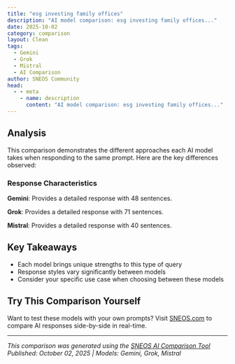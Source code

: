 ```yaml
---
title: "esg investing family offices"
description: "AI model comparison: esg investing family offices..."
date: 2025-10-02
category: comparison
layout: Clean
tags:
  - Gemini
  - Grok
  - Mistral
  - AI Comparison
author: SNEOS Community
head:
  - - meta
    - name: description
      content: "AI model comparison: esg investing family offices..."
---
```


<ChatComparison
  title="esg investing family offices"
  prompt="esg investing family offices"
  :responses='{"Gemini": "ESG (Environmental, Social, and Governance) investing is becoming increasingly popular among family offices. Here\u0027s a breakdown of why, how, and what to consider:\n\n**Why ESG Investing is Gaining Traction with Family Offices:**\n\n* **Alignment with Values:** Family offices often prioritize long-term wealth preservation and intergenerational wealth transfer. ESG investing allows them to align their investments with their core values and beliefs, ensuring their legacy reflects their commitment to social and environmental responsibility.\n* **Long-Term Perspective:** Family offices typically have a longer investment horizon than institutional investors. This longer-term focus makes them well-suited to ESG investing, which often prioritizes sustainable growth and long-term value creation over short-term gains.\n* **Risk Management:** Integrating ESG factors into investment decisions can help family offices identify and mitigate risks that may not be apparent through traditional financial analysis. These risks can include environmental liabilities, social controversies, and governance failures.\n* **Impact Investing Opportunities:** ESG investing can provide family offices with opportunities to make a positive impact on society and the environment while also generating financial returns. This can be particularly appealing to family members who are passionate about specific causes.\n* **Reputational Benefits:** Investing in ESG-focused companies can enhance a family office\u0027s reputation and attract like-minded investors and partners.\n* **Demand from Next Generation:** Younger generations within families are often more attuned to ESG issues and are pushing for greater consideration of these factors in investment decisions. They want their investments to reflect their values and contribute to a more sustainable future.\n\n**How Family Offices Approach ESG Investing:**\n\n* **Defining ESG Priorities:** The first step is for the family to define its ESG priorities and identify the specific issues it wants to address through its investments. This could include climate change, social justice, diversity and inclusion, or good corporate governance.\n* **Developing an ESG Investment Strategy:** Once the family\u0027s ESG priorities are clear, it can develop an investment strategy that aligns with those priorities. This strategy should outline the types of investments the family will consider, the ESG criteria it will use to evaluate investments, and the metrics it will use to measure the impact of its investments.\n* **Integrating ESG Factors into Investment Due Diligence:** Family offices need to incorporate ESG factors into their investment due diligence process. This involves assessing the environmental, social, and governance risks and opportunities associated with each potential investment.\n* **Selecting ESG-Focused Investments:** There are a variety of ESG-focused investment options available to family offices, including:\n * **Public Equities:** Investing in publicly traded companies with strong ESG performance.\n * **Fixed Income:** Investing in bonds issued by companies or organizations with strong ESG credentials.\n * **Private Equity:** Investing in private companies that are focused on sustainability or social impact.\n * **Venture Capital:** Investing in early-stage companies that are developing innovative solutions to environmental and social challenges.\n * **Real Estate:** Investing in green buildings or sustainable real estate projects.\n * **Impact Investing:** Investing in companies or organizations that are specifically designed to generate positive social and environmental impact alongside financial returns.\n* **Measuring and Reporting on ESG Performance:** Family offices should track and report on the ESG performance of their investments. This allows them to assess the impact of their investments and identify areas for improvement.\n* **Education and Training:** Ensuring the investment team and family members are educated on ESG investing principles and best practices is crucial for successful implementation.\n* **Collaboration:** Partnering with other family offices, foundations, and organizations that are committed to ESG investing can provide valuable insights and opportunities for collaboration.\n\n**Challenges and Considerations:**\n\n* **Defining and Measuring ESG:** There is a lack of standardized definitions and metrics for ESG, which can make it difficult to compare the ESG performance of different investments.\n* **Data Availability and Quality:** ESG data can be limited or of poor quality, making it challenging to assess the ESG performance of companies.\n* **Greenwashing:** There is a risk of \u0022greenwashing,\u0022 where companies make misleading claims about their ESG performance.\n* **Balancing Financial Returns with ESG Goals:** Some family offices may be concerned that ESG investing will negatively impact their financial returns.\n* **Sourcing Expertise:** Finding experienced investment professionals with expertise in ESG investing can be challenging.\n\n**Types of ESG Approaches Commonly Used:**\n\n* **Negative Screening:** Excluding investments in companies or industries that are deemed unethical or harmful, such as tobacco, weapons, or fossil fuels.\n* **Positive Screening:** Actively seeking out investments in companies that are leaders in ESG performance or that are addressing specific environmental or social challenges.\n* **ESG Integration:** Systematically incorporating ESG factors into investment analysis and decision-making across all asset classes.\n* **Impact Investing:** Investing in companies or organizations that are specifically designed to generate positive social and environmental impact alongside financial returns.\n* **Thematic Investing:** Investing in companies that are focused on specific ESG themes, such as renewable energy, water conservation, or sustainable agriculture.\n* **Active Ownership:** Engaging with companies on ESG issues through shareholder advocacy, proxy voting, and direct dialogue.\n\n**Key Questions for Family Offices Considering ESG Investing:**\n\n* What are our family\u0027s core values and ESG priorities?\n* What are our financial goals for ESG investing?\n* How do we define \u0022impact\u0022 and how will we measure it?\n* What types of ESG investments are we interested in?\n* What level of ESG integration do we want to achieve?\n* What resources do we need to implement our ESG investment strategy?\n* How will we track and report on our ESG performance?\n\n**In conclusion, ESG investing offers family offices a compelling opportunity to align their investments with their values, manage risks, generate positive impact, and preserve wealth for future generations. While there are challenges to overcome, the growing demand for ESG investments and the increasing availability of ESG data and expertise are making it easier for family offices to embrace this approach.**\n", "Grok": "ESG (Environmental, Social, and Governance) investing has become a significant focus for family offices, which are private wealth management advisory firms that serve ultra-high-net-worth individuals and families. Family offices are increasingly incorporating ESG criteria into their investment strategies to align their portfolios with their values, manage risks, and achieve long-term sustainable returns. Here\u0027s an overview of ESG investing in the context of family offices:\n\n---\n\n### **What is ESG Investing?**\nESG investing involves evaluating investments based on three key criteria:\n- **Environmental**: Assessing a company\u0027s impact on the environment, including carbon emissions, renewable energy use, and waste management.\n- **Social**: Examining how a company treats its employees, customers, and communities, focusing on issues like diversity, labor practices, and human rights.\n- **Governance**: Evaluating a company\u2019s leadership, executive pay, audits, internal controls, and shareholder rights.\n\nThe goal is to invest in businesses or projects that are sustainable, ethical, and well-governed while avoiding those that pose risks due to poor ESG practices.\n\n---\n\n### **Why Family Offices are Adopting ESG Investing**\n1. **Alignment with Values and Legacy**:\n - Many family offices are driven by a desire to create a positive impact aligned with family values. ESG investing allows them to address issues like climate change, social inequality, and ethical governance while building a legacy for future generations.\n - Younger generations (Gen Z and Millennials), who are often involved in family offices, tend to prioritize sustainability and social responsibility.\n\n2. **Risk Management**:\n - Companies with poor ESG practices are more exposed to risks such as regulatory penalties, reputational damage, and operational disruptions. By integrating ESG factors, family offices can mitigate these risks.\n\n3. **Financial Performance**:\n - Research shows that companies with strong ESG performance often deliver competitive financial returns over the long term. Sustainable investments can provide stability and growth, which aligns with the long-term horizon of family offices.\n\n4. **Stakeholder Expectations**:\n - Investors, regulators, and society at large are increasingly expecting transparency and accountability in how capital is deployed. Family offices adopting ESG principles can meet these demands and maintain their reputation.\n\n5. **Regulatory and Market Trends**:\n - Governments and financial regulators worldwide are introducing policies that promote sustainable investing (e.g., the EU\u2019s Sustainable Finance Disclosure Regulation). Family offices are adapting to these changes to remain compliant and competitive.\n - The rise of impact investing and green bonds has created more opportunities for ESG-focused portfolios.\n\n---\n\n### **How Family Offices Implement ESG Investing**\n1. **Portfolio Integration**:\n - **Screening**: Excluding investments in industries or companies that conflict with ESG values (e.g., fossil fuels, tobacco, or weapons).\n - **Thematic Investing**: Focusing on specific ESG themes like renewable energy, clean technology, or affordable housing.\n - **Impact Investing**: Prioritizing measurable social or environmental outcomes alongside financial returns.\n\n2. **Direct Investments and Private Equity**:\n - Family offices often invest directly in private companies or projects that align with ESG goals. For example, funding startups in clean energy or sustainable agriculture.\n - They may also engage actively with portfolio companies to improve ESG practices.\n\n3. **Collaboration and Partnerships**:\n - Many family offices join networks like the Global Impact Investing Network (GIIN) or Principles for Responsible Investment (PRI) to share best practices and access ESG-focused investment opportunities.\n - They may partner with specialized ESG advisors or fund managers to build expertise.\n\n4. **Philanthropic Alignment**:\n - Family offices often blend philanthropy with ESG investing, using their foundations to support causes that complement their investment goals (e.g., funding environmental conservation or education initiatives).\n\n5. **Measurement and Reporting**:\n - Family offices use frameworks like the UN Sustainable Development Goals (SDGs) or the Task Force on Climate-Related Financial Disclosures (TCFD) to measure and report on ESG performance.\n - They may adopt tools to track carbon footprints, diversity metrics, or governance scores in their portfolios.\n\n---\n\n### **Challenges for Family Offices in ESG Investing**\n1. **Lack of Standardization**:\n - ESG metrics and ratings vary widely across providers, making it difficult to compare investments or assess true impact.\n - Greenwashing (misleading claims about sustainability) is a concern when evaluating opportunities.\n\n2. **Data and Expertise**:\n - Smaller family offices may lack access to reliable ESG data or the expertise needed to integrate ESG into their investment processes.\n - Building internal capacity or outsourcing to specialists can be costly.\n\n3. **Balancing Returns and Impact**:\n - Some ESG investments may offer lower short-term returns or higher risk, creating tension between financial goals and impact objectives.\n\n4. **Generational Differences**:\n - Older generations in a family office may prioritize traditional wealth preservation over ESG, while younger members push for sustainability, leading to potential conflicts.\n\n---\n\n### **Trends in ESG Investing for Family Offices**\n1. **Climate Focus**:\n - With increasing awareness of climate change, family offices are prioritizing investments in net-zero initiatives, renewable energy, and carbon offset programs.\n\n2. **Diversity and Inclusion**:\n - Social factors, such as gender equality and racial diversity, are becoming central to ESG strategies as family offices seek to address systemic inequalities.\n\n3. **Technology and Innovation**:\n - Family offices are investing in tech-driven solutions for ESG challenges, such as AI for energy efficiency or blockchain for supply chain transparency.\n\n4. **Blended Finance**:\n - Combining private capital with public or philanthropic funds to address large-scale ESG challenges, such as infrastructure for underserved communities.\n\n5. **Engagement and Activism**:\n - Family offices are increasingly using their influence as shareholders to push for better ESG practices in the companies they invest in.\n\n---\n\n### **Conclusion**\nESG investing is becoming a cornerstone of family office strategies as they Balance financial returns with social and environmental impact. By aligning investments with their values, managing risks, and adapting to global trends, family offices can play a pivotal role in driving sustainable change. However, successful ESG integration requires overcoming challenges like data gaps, internal alignment, and the need for specialized expertise. As the field evolves, family offices that embrace ESG principles are likely to strengthen their resilience and relevance in a rapidly changing investment landscape.\n\nIf you\u0027re looking for specific resources, case studies, or tools for ESG investing in family offices, let me know, and I can help narrow it down further!", "Mistral": "ESG (Environmental, Social, and Governance) investing has become increasingly important for family offices, which are private wealth management advisory firms that serve ultra-high-net-worth investors. Here are some key aspects of ESG investing for family offices:\n\n### 1. **Alignment with Family Values**\n - **Mission and Vision**: Many family offices are driven by the values and mission of the family they serve. ESG investing allows them to align their investment strategies with these values, ensuring that their financial decisions have a positive impact on society and the environment.\n - **Legacy and Reputation**: By focusing on ESG, family offices can enhance their reputation and create a lasting legacy that reflects their commitment to sustainability and social responsibility.\n\n### 2. **Risk Management**\n - **Long-Term Sustainability**: ESG factors can help identify companies that are better positioned for long-term sustainability. This can mitigate risks associated with regulatory changes, environmental disasters, and social issues.\n - **Reputational Risk**: Investing in companies with poor ESG practices can lead to reputational risks. By focusing on ESG, family offices can avoid such risks and protect their brand.\n\n### 3. **Financial Performance**\n - **Returns**: There is growing evidence that companies with strong ESG practices tend to perform better financially over the long term. This can lead to higher returns for family offices.\n - **Diversification**: ESG investing can provide diversification benefits, as it often involves investing in sectors and companies that are not traditionally part of mainstream portfolios.\n\n### 4. **Regulatory and Compliance**\n - **Regulatory Pressure**: Increasing regulatory pressure on companies to adopt ESG practices means that family offices need to stay compliant with evolving standards and guidelines.\n - **Reporting**: Family offices may need to report on their ESG investments to stakeholders, including family members and external auditors.\n\n### 5. **Investment Strategies**\n - **Screening**: Negative screening involves excluding companies that do not meet certain ESG criteria. Positive screening involves selecting companies that perform well on ESG metrics.\n - **Engagement**: Active engagement with companies to encourage better ESG practices can be a powerful tool for family offices. This can involve shareholder activism and direct dialogue with company management.\n - **Impact Investing**: Some family offices focus on impact investing, which aims to generate measurable social and environmental benefits alongside financial returns.\n\n### 6. **Education and Expertise**\n - **Knowledge Building**: Family offices need to build expertise in ESG investing, which may involve hiring specialists, attending conferences, and participating in industry forums.\n - **Continuous Learning**: The field of ESG investing is evolving rapidly, so continuous education and staying updated with the latest trends and best practices are crucial.\n\n### 7. **Collaboration and Partnerships**\n - **Networking**: Collaborating with other family offices, asset managers, and ESG experts can provide valuable insights and opportunities.\n - **Industry Initiatives**: Participating in industry initiatives and coalitions can amplify the impact of ESG investing and provide a platform for shared learning and advocacy.\n\n### 8. **Technology and Data**\n - **Data Analytics**: Utilizing advanced data analytics and ESG scoring systems can help family offices make more informed investment decisions.\n - **Technology Platforms**: Leveraging technology platforms that provide ESG data and insights can streamline the investment process and enhance decision-making.\n\n### 9. **Communication and Transparency**\n - **Internal Communication**: Clear communication with family members about the ESG investment strategy and its impact is essential for maintaining trust and alignment.\n - **External Communication**: Transparent reporting to external stakeholders can enhance credibility and build trust.\n\n### 10. **Philanthropy and Impact**\n - **Integrated Approach**: Many family offices integrate their ESG investing with their philanthropic activities, creating a holistic approach to impact and sustainability.\n - **Measurement**: Developing metrics to measure the impact of ESG investments can help family offices assess their effectiveness and make adjustments as needed.\n\nIn summary, ESG investing offers family offices a way to align their financial goals with their values, manage risks, and achieve long-term sustainability. By adopting a comprehensive approach to ESG, family offices can create a positive impact while generating financial returns."}' 
  published-date="10:27"
/>

## Analysis

This comparison demonstrates the different approaches each AI model takes when responding to the same prompt. Here are the key differences observed:

### Response Characteristics

**Gemini**: Provides a detailed response with 48 sentences. 

**Grok**: Provides a detailed response with 71 sentences. 

**Mistral**: Provides a detailed response with 40 sentences. 

## Key Takeaways

- Each model brings unique strengths to this type of query
- Response styles vary significantly between models
- Consider your specific use case when choosing between these models

## Try This Comparison Yourself

Want to test these models with your own prompts? Visit [SNEOS.com](https://sneos.com) to compare AI responses side-by-side in real-time.

---

*This comparison was generated using the [SNEOS AI Comparison Tool](https://sneos.com)*
*Published: October 02, 2025 | Models: Gemini, Grok, Mistral*
